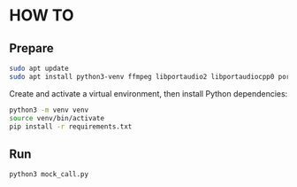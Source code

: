 # HOW TO

## Prepare

```sh
sudo apt update
sudo apt install python3-venv ffmpeg libportaudio2 libportaudiocpp0 portaudio19-dev -y
```

Create and activate a virtual environment, then install Python dependencies:

```sh
python3 -m venv venv
source venv/bin/activate
pip install -r requirements.txt
```

## Run

```sh
python3 mock_call.py
```
